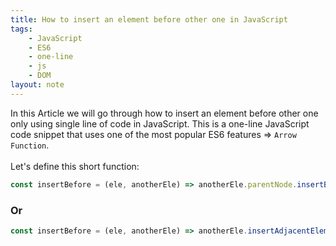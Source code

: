 ```yaml
---
title: How to insert an element before other one in JavaScript
tags:
    - JavaScript
    - ES6
    - one-line
    - js
    - DOM
layout: note
---
```




In this Article we will go through how to insert an element before other one only using single line of code in JavaScript.
This is a one-line JavaScript code snippet that uses one of the most popular ES6 features => `Arrow Function`.
<br/>
<br/>
Let's define this short function:

```js {.wrap}
const insertBefore = (ele, anotherEle) => anotherEle.parentNode.insertBefore(ele, anotherEle);
```

### Or

```js {.wrap}
const insertBefore = (ele, anotherEle) => anotherEle.insertAdjacentElement('beforebegin', ele);
```